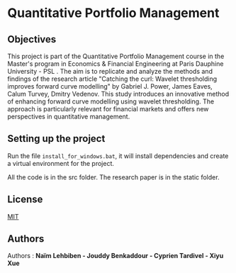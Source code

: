 # Quantitative Portfolio Management

## Objectives

This project is part of the Quantitative Portfolio Management course in the Master's program in Economics & Financial Engineering at Paris Dauphine University - PSL . The aim is to replicate and analyze the methods and findings of the research article "Catching the curl: Wavelet thresholding improves forward curve modelling" by Gabriel J. Power, James Eaves, Calum Turvey, Dmitry Vedenov. This study introduces an innovative method of enhancing forward curve modelling using wavelet thresholding. The approach is particularly relevant for financial markets and offers new perspectives in quantitative management.

##  Setting up the project

Run the file  `install_for_windows.bat`, it will install dependencies and create a virtual environment for the project.

All the code is in the src folder. The research paper is in the static folder.

## License

[MIT](https://choosealicense.com/licenses/mit/)

## Authors
Authors  : **Naïm Lehbiben - Jouddy Benkaddour -  Cyprien Tardivel - Xiyu Xue**
